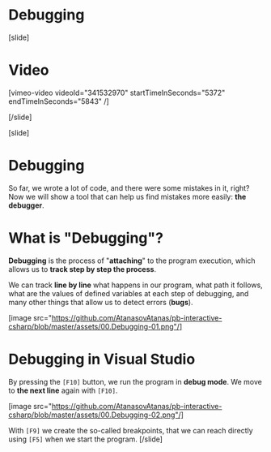 # Debugging

[slide]
# Video

[vimeo-video videoId="341532970" startTimeInSeconds="5372" endTimeInSeconds="5843" /]

[/slide]

[slide]
# Debugging
So far, we wrote a lot of code, and there were some mistakes in it, right? Now we will show a tool that can help us find mistakes more easily: **the debugger**.

# What is "Debugging"?
**Debugging** is the process of "**attaching**" to the program execution, which allows us to **track step by step the process**. 

We can track **line by line** what happens in our program, what path it follows, what are the values of defined variables at each step of debugging, and many other things that allow us to detect errors (**bugs**).

[image src="https://github.com/AtanasovAtanas/pb-interactive-csharp/blob/master/assets/00.Debugging-01.png"/]

# Debugging in Visual Studio
By pressing the `[F10]` button, we run the program in **debug mode**. We move to **the next line** again with `[F10]`.

[image src="https://github.com/AtanasovAtanas/pb-interactive-csharp/blob/master/assets/00.Debugging-02.png"/]

With `[F9]` we create the so-called breakpoints, that we can reach directly using `[F5]` when we start the program.
[/slide]